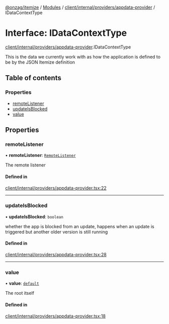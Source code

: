 [@onzag/itemize](../README.md) / [Modules](../modules.md) / [client/internal/providers/appdata-provider](../modules/client_internal_providers_appdata_provider.md) / IDataContextType

# Interface: IDataContextType

[client/internal/providers/appdata-provider](../modules/client_internal_providers_appdata_provider.md).IDataContextType

This is the data we currently work with
as how the application is defined to be by the
JSON Itemize definition

## Table of contents

### Properties

- [remoteListener](client_internal_providers_appdata_provider.IDataContextType.md#remotelistener)
- [updateIsBlocked](client_internal_providers_appdata_provider.IDataContextType.md#updateisblocked)
- [value](client_internal_providers_appdata_provider.IDataContextType.md#value)

## Properties

### remoteListener

• **remoteListener**: [`RemoteListener`](../classes/client_internal_app_remote_listener.RemoteListener.md)

The remote listener

#### Defined in

[client/internal/providers/appdata-provider.tsx:22](https://github.com/onzag/itemize/blob/5c2808d3/client/internal/providers/appdata-provider.tsx#L22)

___

### updateIsBlocked

• **updateIsBlocked**: `boolean`

whether the app is blocked from an update, happens
when an update is triggered but another older version
is still running

#### Defined in

[client/internal/providers/appdata-provider.tsx:28](https://github.com/onzag/itemize/blob/5c2808d3/client/internal/providers/appdata-provider.tsx#L28)

___

### value

• **value**: [`default`](../classes/base_Root.default.md)

The root itself

#### Defined in

[client/internal/providers/appdata-provider.tsx:18](https://github.com/onzag/itemize/blob/5c2808d3/client/internal/providers/appdata-provider.tsx#L18)
